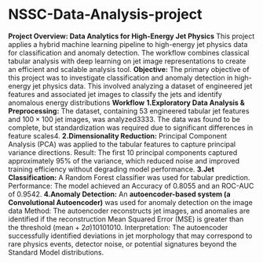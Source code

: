 # NSSC-Data-Analysis-project
**Project Overview: Data Analytics for High-Energy Jet Physics**
This project applies a hybrid machine learning pipeline to high-energy jet physics data for classification and anomaly detection. The workflow combines classical tabular analysis with deep learning on jet image representations to create an efficient and scalable analysis tool.
**Objective:**
The primary objective of this project was to investigate classification and anomaly detection in high-energy jet physics data. This involved analyzing a dataset of engineered jet features and associated jet images to classify the jets and identify anomalous energy distributions
**Workflow**
**1.Exploratory Data Analysis & Preprocessing:** The dataset, containing 53 engineered tabular jet features and $100 \times 100$ jet images, was analyzed3333. The data was found to be complete, but standardization was required due to significant differences in feature scales4.
**2.Dimensionality Reduction:** Principal Component Analysis (PCA) was applied to the tabular features to capture principal variance directions.
Result: The first 10 principal components captured approximately 95% of the variance, which reduced noise and improved training efficiency without degrading model performance.
**3.Jet Classification:** A Random Forest classifier was used for tabular prediction.
Performance: The model achieved an Accuracy of 0.8055 and an ROC-AUC of 0.9542.
**4.Anomaly Detection:** An **autoencoder-based system (a Convolutional Autoencoder)** was used for anomaly detection on the image data
Method: The autoencoder reconstructs jet images, and anomalies are identified if the reconstruction Mean Squared Error (MSE) is greater than the threshold $(\text{mean} + 2\sigma)$10101010.
Interpretation: The autoencoder successfully identified deviations in jet morphology that may correspond to rare physics events, detector noise, or potential signatures beyond the Standard Model distributions.
